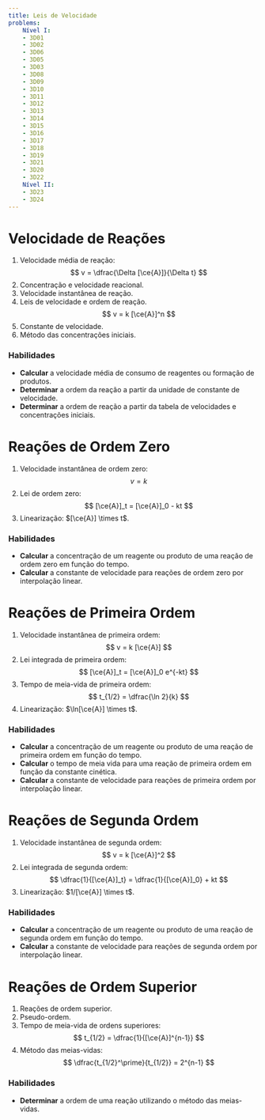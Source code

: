 ```yaml
---
title: Leis de Velocidade
problems:
    Nível I:
    - 3D01
    - 3D02
    - 3D06
    - 3D05
    - 3D03
    - 3D08
    - 3D09
    - 3D10
    - 3D11
    - 3D12
    - 3D13
    - 3D14
    - 3D15
    - 3D16
    - 3D17
    - 3D18
    - 3D19
    - 3D21
    - 3D20
    - 3D22
    Nível II:
    - 3D23
    - 3D24
---
```


# Velocidade de Reações

1. Velocidade média de reação:
    $$
    v = \dfrac{\Delta [\ce{A}]}{\Delta t}
    $$
2. Concentração e velocidade reacional.
3. Velocidade instantânea de reação.
4. Leis de velocidade e ordem de reação.
    $$
    v = k [\ce{A}]^n
    $$
5. Constante de velocidade.
6. Método das concentrações iniciais.

### Habilidades

- **Calcular** a velocidade média de consumo de reagentes ou formação de produtos.
- **Determinar** a ordem da reação a partir da unidade de constante de velocidade.
- **Determinar** a ordem de reação a partir da tabela de velocidades e concentrações iniciais.


# Reações de Ordem Zero

1. Velocidade instantânea de ordem zero:
    $$
    v = k
    $$
2. Lei de ordem zero:
    $$
    [\ce{A}]_t = [\ce{A}]_0 - kt
    $$
3. Linearização: $[\ce{A}] \times t$.

### Habilidades

- **Calcular** a concentração de um reagente ou produto de uma reação de ordem zero em função do tempo.
- **Calcular** a constante de velocidade para reações de ordem zero por interpolação linear.

# Reações de Primeira Ordem

1. Velocidade instantânea de primeira ordem:
    $$
    v = k [\ce{A}]
    $$
2. Lei integrada de primeira ordem:
    $$
    [\ce{A}]_t = [\ce{A}]_0 e^{-kt}
    $$
3. Tempo de meia-vida de primeira ordem:
    $$
    t_{1/2} = \dfrac{\ln 2}{k}
    $$
4. Linearização: $\ln[\ce{A}] \times t$.

### Habilidades

- **Calcular** a concentração de um reagente ou produto de uma reação de primeira ordem em função do tempo.
- **Calcular** o tempo de meia vida para uma reação de primeira ordem em função da constante cinética.
- **Calcular** a constante de velocidade para reações de primeira ordem por interpolação linear.

# Reações de Segunda Ordem

1. Velocidade instantânea de segunda ordem:
    $$
    v = k [\ce{A}]^2
    $$
2. Lei integrada de segunda ordem:
    $$
    \dfrac{1}{[\ce{A}]_t} = \dfrac{1}{[\ce{A}]_0} + kt
    $$
3. Linearização: $1/[\ce{A}] \times t$.

### Habilidades

- **Calcular** a concentração de um reagente ou produto de uma reação de segunda ordem em função do tempo.
- **Calcular** a constante de velocidade para reações de segunda ordem por interpolação linear.

# Reações de Ordem Superior

1. Reações de ordem superior.
2. Pseudo-ordem.
3. Tempo de meia-vida de ordens superiores:
    $$
    t_{1/2} = \dfrac{1}{[\ce{A}]^{n-1}}
    $$
4. Método das meias-vidas:
    $$
    \dfrac{t_{1/2}^\prime}{t_{1/2}} = 2^{n-1}
    $$

### Habilidades

- **Determinar** a ordem de uma reação utilizando o método das meias-vidas.